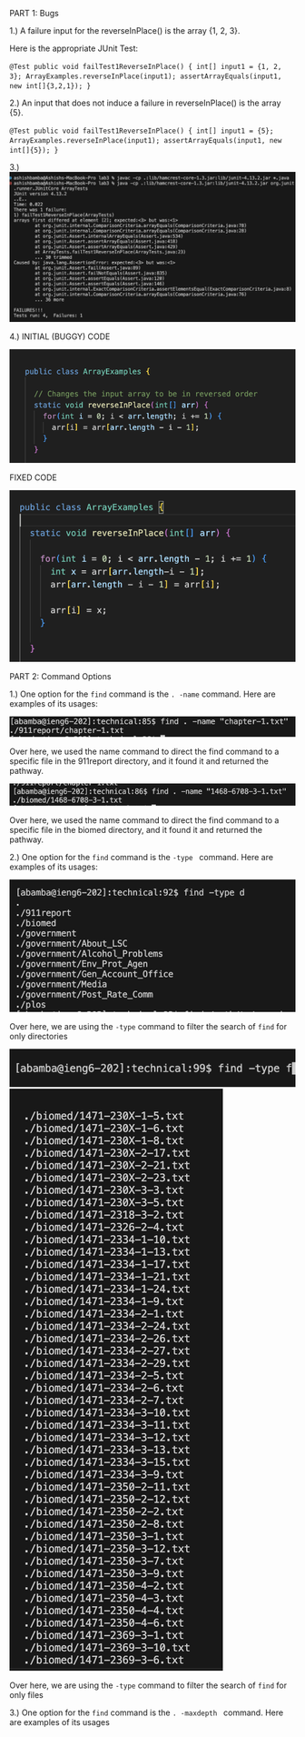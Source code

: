 PART 1: Bugs

1.) A failure input for the reverseInPlace() is the array {1, 2, 3}.

Here is the appropriate JUnit Test:

 `@Test
  public void failTest1ReverseInPlace() {
    int[] input1 = {1, 2, 3};
    ArrayExamples.reverseInPlace(input1);
    assertArrayEquals(input1, new int[]{3,2,1});
  }`


2.) An input that does not induce a failure in reverseInPlace() is the array {5}. 


` @Test
  public void failTest1ReverseInPlace() {
    int[] input1 = {5};
    ArrayExamples.reverseInPlace(input1);
    assertArrayEquals(input1, new int[]{5});
  } `

3.) ![Image](SymptomOutput.png)

4.) INITIAL (BUGGY) CODE

![Image](InitialCode)

FIXED CODE

![Image](CorrectedCode)



PART 2: Command Options

1.) One option for the `find` command is the `. -name` command. Here are examples of its usages:

![Image](name1.png)

Over here, we used the name command to direct the find command to a specific file in the 911report directory, and it found it and returned the pathway.

![Image](name2)

Over here, we used the name command to direct the find command to a specific file in the biomed directory, and it found it and returned the pathway.


2.)  One option for the `find` command is the `-type ` command. Here are examples of its usages:

![Image](type1)

Over here, we are using the `-type` command to filter the search of `find` for only directories

![Image](type2)
![Image](type2output)

Over here, we are using the `-type` command to filter the search of `find` for only files




3.) One option for the `find` command is the `. -maxdepth ` command. Here are examples of its usages

